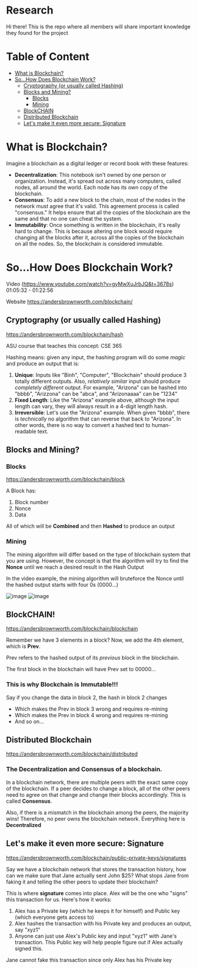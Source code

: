 # Research
Hi there! This is the repo where all members will share important knowledge they found for the project

# Table of Content
- [What is Blockchain?](#what-is-blockchain)
- [So...How Does Blockchain Work?](#sohow-does-blockchain-work-)
  - [Cryptography (or usually called Hashing)](#cryptography-or-usually-called-hashing)
  - [Blocks and Mining?](#blocks-and-mining)
    - [Blocks](#blocks)
    - [Mining](#mining)
  - [BlockCHAIN](#blockchain)
  - [Distributed Blockchain](#distributed-blockchain)
  - [Let's make it even more secure: Signature](#lets-make-it-even-more-secure-signature)

# What is Blockchain?
Imagine a blockchain as a digital ledger or record book with these features:
  - **Decentralization**: This notebook isn't owned by one person or organization. Instead, it's spread out across many computers, called nodes, all around the world. Each node has its own copy of the blockchain.
  - **Consensus**: To add a new block to the chain, most of the nodes in the network must agree that it's valid. This agreement process is called "consensus." It helps ensure that all the copies of the blockchain are the same and that no one can cheat the system.
  - **Immutability**: Once something is written in the blockchain, it's really hard to change. This is because altering one block would require changing all the blocks after it, across all the copies of the blockchain on all the nodes. So, the blockchain is considered immutable.

# So...How Does Blockchain Work?
Video (https://www.youtube.com/watch?v=gyMwXuJrbJQ&t=3678s) 01:05:32 - 01:22:56 

Website https://andersbrownworth.com/blockchain/

## Cryptography (or usually called Hashing)
https://andersbrownworth.com/blockchain/hash

ASU course that teaches this concept: CSE 365

Hashing means: given any input, the hashing program will do some _magic_ and produce an output that is:
  1. **Unique**: Inputs like "Binh", "Computer", "Blockchain" should produce 3 totally different outputs. Also, _relatively similar_ input should produce _completely different_ output. For example, "Arizona" can be hashed into "bbbb", "Arizzona" can be "abca", and "Arizonaaaa" can be "1234"
  2. **Fixed Length**: Like the "Arizona" example above, although the input length can vary, they will always result in a 4-digit length hash.
  3. **Irreversible**: Let's use the "Arizona" example. When given "bbbb", there is _technically_ no algorithm that can reverse that back to "Arizona". In other words, there is no way to convert a hashed text to human-readable text.

## Blocks and Mining?
### Blocks
https://andersbrownworth.com/blockchain/block

A Block has:
  1. Block number
  2. Nonce
  3. Data

All of which will be **Combined** and then **Hashed** to produce an output

### Mining
The mining algorithm will differ based on the type of blockchain system that you are using. However, the concept is that the algorithm will try to find the **Nonce** until we reach a desired result in the Hash Output

In the video example, the mining algorithm will bruteforce the Nonce until the hashed output starts with four 0s (0000...)

![image](https://github.com/Honeywell-UAM-Data-Management/research/assets/67848975/b43c7cfa-2211-4fcf-a3da-a4048ad7fe59)
![image](https://github.com/Honeywell-UAM-Data-Management/research/assets/67848975/2e1f69c6-8fca-4d47-9b31-9fe59690bb37)

## BlockCHAIN!
https://andersbrownworth.com/blockchain/blockchain

Remember we have 3 elements in a block? Now, we add the 4th element, which is **Prev**.

Prev refers to the hashed output of its _previous_ block in the blockchain. 

The first block in the blockchain will have Prev set to 00000...

### This is why Blockchain is Immutable!!!
Say if you change the data in block 2, the hash in block 2 changes
  - Which makes the Prev in block 3 wrong and requires re-mining
  - Which makes the Prev in block 4 wrong and requires re-mining
  - And so on...

## Distributed Blockchain
https://andersbrownworth.com/blockchain/distributed

### The Decentralization and Consensus of a blockchain. 

In a blockchain network, there are multiple peers with the exact same copy of the blockchain. If a peer decides to change a block, all of the other peers need to agree on that change and change their blocks accordingly. This is called **Consensus**. 

Also, if there is a mismatch in the blockchain among the peers, the majority wins! Therefore, no peer owns the blockchain network. Everything here is **Decentralized**

## Let's make it even more secure: Signature
https://andersbrownworth.com/blockchain/public-private-keys/signatures

Say we have a blockchain network that stores the transaction history, how can we make sure that Jane actually sent John $25? What stops Jane from faking it and telling the other peers to update their blockchain?

This is where **signature** comes into place. Alex will be the one who "signs" this transaction for us. Here's how it works:
  1. Alex has a Private key (which he keeps it for himself) and Public key (which everyone gets access to)
  2. Alex hashes the transaction with his Private key and produces an output, say "xyz1"
  3. Anyone can just use Alex's Public key and input "xyz1" with Jane's transaction. This Public key will help people figure out if Alex actually signed this.

Jane cannot fake this transaction since only Alex has his Private key

